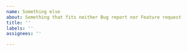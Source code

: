 ```yaml
---
name: Something else
about: Something that fits neither Bug report nor Feature request
title: ''
labels: ''
assignees: ''

---
```



